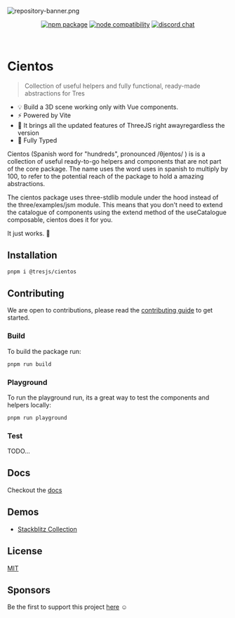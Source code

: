 ![repository-banner.png](https://tresjs.org/cientos-banner.png)

<p align="center">
  <a href="https://www.npmjs.com/package/@tresjs/core"><img src="https://img.shields.io/npm/v/@tresjs/core?color=%2382DBCA" alt="npm package"></a>
  <a href="https://nodejs.org/en/about/releases/"><img src="https://img.shields.io/node/v/@tresjs/core.svg" alt="node compatibility"></a>
  <a href="https://discord.gg/tfY9aSNT"><img src="https://img.shields.io/badge/chat-discord-purple?style=flat&logo=discord" alt="discord chat"></a>
</p>
<br/>

# Cientos 

> Collection of useful helpers and fully functional, ready-made abstractions for Tres

- 💡 Build a 3D scene working only with Vue components.
- ⚡️ Powered by Vite
- 🥰 It brings all the updated features of ThreeJS right awayregardless the version
- 🦾 Fully Typed

Cientos (Spanish word for "hundreds", pronounced /θjentos/ ) is is a collection of useful ready-to-go helpers and components that are not part of the core package. The name uses the word uses in spanish to multiply by 100, to refer to the potential reach of the package to hold a amazing abstractions.

The cientos package uses three-stdlib module under the hood instead of the three/examples/jsm module. This means that you don't need to extend the catalogue of components using the extend method of the useCatalogue composable, cientos does it for you.

It just works. 💯

## Installation

```bash
pnpm i @tresjs/cientos
```

## Contributing

We are open to contributions, please read the [contributing guide](/CONTRIBUTING.md) to get started.

### Build

To build the package run:

```bash
pnpm run build
```

### Playground

To run the playground run, its a great way to test the components and helpers locally:

```bash
pnpm run playground
```

### Test

TODO...


## Docs

Checkout the [docs](https://tresjs.org/cientos/)

## Demos

- [Stackblitz Collection](https://stackblitz.com/@alvarosabu/collections/tresjs)

## License

[MIT](/LICENSE)

## Sponsors

Be the first to support this project [here](https://github.com/sponsors/alvarosabu) ☺️
